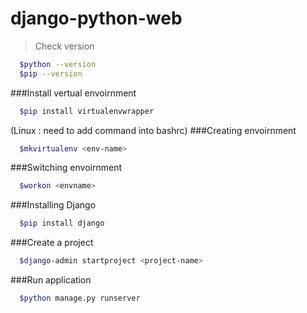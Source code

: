 # django-python-web

>Check version
```sh
  $python --version
  $pip --version
```
###Install vertual envoirnment
```sh
  $pip install virtualenvwrapper
  ```
(Linux : need to add command into bashrc)
###Creating envoirnment
```sh
  $mkvirtualenv <env-name>
  ```
###Switching envoirnment
```sh
  $workon <envname>
  ```
###Installing Django
```sh
  $pip install django
  ```
###Create a project
```sh
  $django-admin startproject <project-name>
  ```
###Run application
```sh
  $python manage.py runserver
  ```
  
